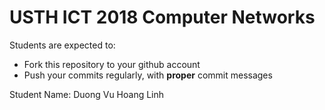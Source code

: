 USTH ICT 2018 Computer Networks
=====================================

Students are expected to:
* Fork this repository to your github account
* Push your commits regularly, with **proper** commit messages

Student Name: Duong Vu Hoang Linh
